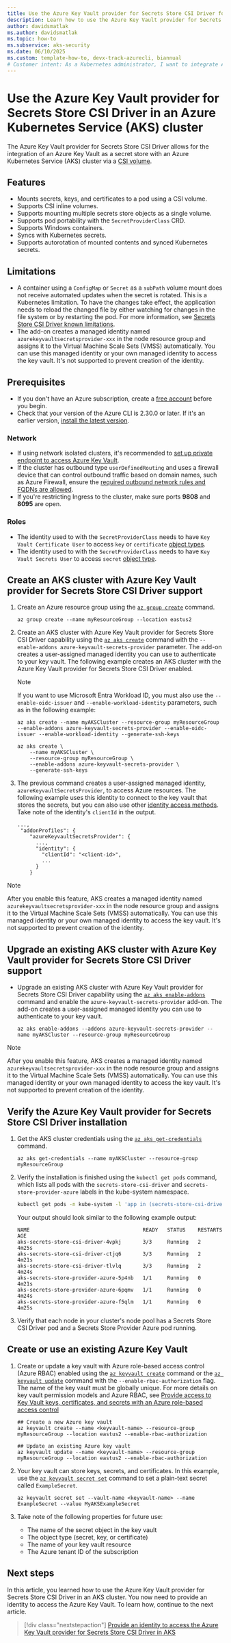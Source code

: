```yaml
---
title: Use the Azure Key Vault provider for Secrets Store CSI Driver for Azure Kubernetes Service (AKS) secrets
description: Learn how to use the Azure Key Vault provider for Secrets Store CSI Driver to integrate secrets stores with Azure Kubernetes Service (AKS).
author: davidsmatlak
ms.author: davidsmatlak
ms.topic: how-to
ms.subservice: aks-security
ms.date: 06/10/2025
ms.custom: template-how-to, devx-track-azurecli, biannual
# Customer intent: As a Kubernetes administrator, I want to integrate Azure Key Vault with my AKS cluster using the Secrets Store CSI Driver, so that I can securely manage and access secrets, keys, and certificates within my applications.
---
```


# Use the Azure Key Vault provider for Secrets Store CSI Driver in an Azure Kubernetes Service (AKS) cluster

The Azure Key Vault provider for Secrets Store CSI Driver allows for the integration of an Azure Key Vault as a secret store with an Azure Kubernetes Service (AKS) cluster via a [CSI volume][kube-csi].

## Features

* Mounts secrets, keys, and certificates to a pod using a CSI volume.
* Supports CSI inline volumes.
* Supports mounting multiple secrets store objects as a single volume.
* Supports pod portability with the `SecretProviderClass` CRD.
* Supports Windows containers.
* Syncs with Kubernetes secrets.
* Supports autorotation of mounted contents and synced Kubernetes secrets.

## Limitations

- A container using a `ConfigMap` or `Secret` as a `subPath` volume mount does not receive automated updates when the secret is rotated. This is a Kubernetes limitation. To have the changes take effect, the application needs to reload the changed file by either watching for changes in the file system or by restarting the pod. For more information, see [Secrets Store CSI Driver known limitations](https://secrets-store-csi-driver.sigs.k8s.io/known-limitations.html#secrets-not-rotated-when-using-subpath-volume-mount).
- The add-on creates a managed identity named `azurekeyvaultsecretsprovider-xxx` in the node resource group and assigns it to the Virtual Machine Scale Sets (VMSS) automatically. You can use this managed identity or your own managed identity to access the key vault. It's not supported to prevent creation of the identity.

## Prerequisites

* If you don't have an Azure subscription, create a [free account](https://azure.microsoft.com/pricing/purchase-options/azure-account?cid=msft_learn) before you begin.
* Check that your version of the Azure CLI is 2.30.0 or later. If it's an earlier version, [install the latest version](/cli/azure/install-azure-cli).

### Network
* If using network isolated clusters, it's recommended to [set up private endpoint to access Azure Key Vault][private-endpoint-keyvault].
* If the cluster has outbound type `userDefinedRouting` and uses a firewall device that can control outbound traffic based on domain names, such as Azure Firewall, ensure the [required outbound network rules and FQDNs are allowed][fqdns-for-keyvault].
* If you're restricting Ingress to the cluster, make sure ports **9808** and **8095** are open.

### Roles
* The identity used to with the `SecretProviderClass` needs to have `Key Vault Certificate User` to access `key` or `certificate` [object types][keyvault-object-types].
* The identity used to with the `SecretProviderClass` needs to have `Key Vault Secrets User` to access `secret` [object type][keyvault-object-types].
  
## Create an AKS cluster with Azure Key Vault provider for Secrets Store CSI Driver support

1. Create an Azure resource group using the [`az group create`][az-group-create] command.

    ```azurecli-interactive
    az group create --name myResourceGroup --location eastus2
    ```

1. Create an AKS cluster with Azure Key Vault provider for Secrets Store CSI Driver capability using the [`az aks create`][az-aks-create] command with the `--enable-addons azure-keyvault-secrets-provider` parameter. The add-on creates a user-assigned managed identity you can use to authenticate to your key vault. The following example creates an AKS cluster with the Azure Key Vault provider for Secrets Store CSI Driver enabled.

    > [!NOTE]
    > If you want to use Microsoft Entra Workload ID, you must also use the `--enable-oidc-issuer` and `--enable-workload-identity` parameters, such as in the following example:
    >
    > ```azurecli-interactive
    > az aks create --name myAKSCluster --resource-group myResourceGroup --enable-addons azure-keyvault-secrets-provider --enable-oidc-issuer --enable-workload-identity --generate-ssh-keys
    > ```

    ```azurecli-interactive
    az aks create \
        --name myAKSCluster \
        --resource-group myResourceGroup \
        --enable-addons azure-keyvault-secrets-provider \
        --generate-ssh-keys
    ```

1. The previous command creates a user-assigned managed identity, `azureKeyvaultSecretsProvider`, to access Azure resources. The following example uses this identity to connect to the key vault that stores the secrets, but you can also use other [identity access methods][identity-access-methods]. Take note of the identity's `clientId` in the output.

    ```output
    ...,
     "addonProfiles": {
        "azureKeyvaultSecretsProvider": {
          ...,
          "identity": {
            "clientId": "<client-id>",
            ...
          }
        }
    ```

> [!NOTE]
> After you enable this feature, AKS creates a managed identity named `azurekeyvaultsecretsprovider-xxx` in the node resource group and assigns it to the Virtual Machine Scale Sets (VMSS) automatically. You can use this managed identity or your own managed identity to access the key vault. It's not supported to prevent creation of the identity.

## Upgrade an existing AKS cluster with Azure Key Vault provider for Secrets Store CSI Driver support

* Upgrade an existing AKS cluster with Azure Key Vault provider for Secrets Store CSI Driver capability using the [`az aks enable-addons`][az-aks-enable-addons] command and enable the `azure-keyvault-secrets-provider` add-on. The add-on creates a user-assigned managed identity you can use to authenticate to your key vault.

    ```azurecli-interactive
    az aks enable-addons --addons azure-keyvault-secrets-provider --name myAKSCluster --resource-group myResourceGroup
    ```

> [!NOTE]
> After you enable this feature, AKS creates a managed identity named `azurekeyvaultsecretsprovider-xxx` in the node resource group and assigns it to the Virtual Machine Scale Sets (VMSS) automatically. You can use this managed identity or your own managed identity to access the key vault. It's not supported to prevent creation of the identity.

## Verify the Azure Key Vault provider for Secrets Store CSI Driver installation

1. Get the AKS cluster credentials using the [`az aks get-credentials`][az-aks-get-credentials] command.

    ```azurecli-interactive
    az aks get-credentials --name myAKSCluster --resource-group myResourceGroup
    ```

1. Verify the installation is finished using the `kubectl get pods` command, which lists all pods with the `secrets-store-csi-driver` and `secrets-store-provider-azure` labels in the kube-system namespace.

    ```bash
    kubectl get pods -n kube-system -l 'app in (secrets-store-csi-driver,secrets-store-provider-azure)'
    ```

    Your output should look similar to the following example output:

    ```output
    NAME                                     READY   STATUS    RESTARTS   AGE
    aks-secrets-store-csi-driver-4vpkj       3/3     Running   2          4m25s
    aks-secrets-store-csi-driver-ctjq6       3/3     Running   2          4m21s
    aks-secrets-store-csi-driver-tlvlq       3/3     Running   2          4m24s
    aks-secrets-store-provider-azure-5p4nb   1/1     Running   0          4m21s
    aks-secrets-store-provider-azure-6pqmv   1/1     Running   0          4m24s
    aks-secrets-store-provider-azure-f5qlm   1/1     Running   0          4m25s
    ```

1. Verify that each node in your cluster's node pool has a Secrets Store CSI Driver pod and a Secrets Store Provider Azure pod running.

## Create or use an existing Azure Key Vault

1. Create or update a key vault with Azure role-based access control (Azure RBAC) enabled using the [`az keyvault create`][az-keyvault-create] command or the [`az keyvault update`][az-keyvault-update] command with the `--enable-rbac-authorization` flag. The name of the key vault must be globally unique. For more details on key vault permission models and Azure RBAC, see [Provide access to Key Vault keys, certificates, and secrets with an Azure role-based access control](/azure/key-vault/general/rbac-guide)

    ```azurecli-interactive
    ## Create a new Azure key vault
    az keyvault create --name <keyvault-name> --resource-group myResourceGroup --location eastus2 --enable-rbac-authorization

    ## Update an existing Azure key vault
    az keyvault update --name <keyvault-name> --resource-group myResourceGroup --location eastus2 --enable-rbac-authorization
    ```

1. Your key vault can store keys, secrets, and certificates. In this example, use the [`az keyvault secret set`][az-keyvault-secret-set] command to set a plain-text secret called `ExampleSecret`.

    ```azurecli-interactive
    az keyvault secret set --vault-name <keyvault-name> --name ExampleSecret --value MyAKSExampleSecret
    ```

1. Take note of the following properties for future use:

   * The name of the secret object in the key vault
   * The object type (secret, key, or certificate)
   * The name of your key vault resource
   * The Azure tenant ID of the subscription

## Next steps

In this article, you learned how to use the Azure Key Vault provider for Secrets Store CSI Driver in an AKS cluster. You now need to provide an identity to access the Azure Key Vault. To learn how, continue to the next article.

> [!div class="nextstepaction"]
> [Provide an identity to access the Azure Key Vault provider for Secrets Store CSI Driver in AKS](./csi-secrets-store-identity-access.md)

<!-- LINKS INTERNAL -->
[az-aks-create]: /cli/azure/aks#az-aks-create
[az-aks-get-credentials]: /cli/azure/aks#az-aks-get-credentials
[az-aks-enable-addons]: /cli/azure/aks#az-aks-enable-addons
[identity-access-methods]: ./csi-secrets-store-identity-access.md
[az-keyvault-create]: /cli/azure/keyvault#az-keyvault-create.md
[az-keyvault-update]: /cli/azure/keyvault#az-keyvault-update.md
[az-keyvault-secret-set]: /cli/azure/keyvault#az-keyvault-secret-set.md
[az-group-create]: /cli/azure/group#az-group-create
[private-endpoint-keyvault]: /azure/key-vault/general/private-link-service
[fqdns-for-keyvault]: outbound-rules-control-egress.md#azure-key-vault-provider-for-secrets-store-csi-driver
[keyvault-object-types]: /azure/key-vault/general/about-keys-secrets-certificates#object-types

<!-- LINKS EXTERNAL -->
[kube-csi]: https://kubernetes-csi.github.io/docs/
[kubernetes-version-support]: ./supported-kubernetes-versions.md?tabs=azure-cli#kubernetes-version-support-policy
